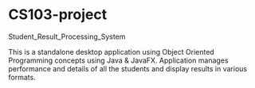 # CS103-project
Student_Result_Processing_System

This is a standalone desktop application using Object Oriented Programming concepts using Java & JavaFX. 
Application manages performance and details of all the students and display results in various formats.

